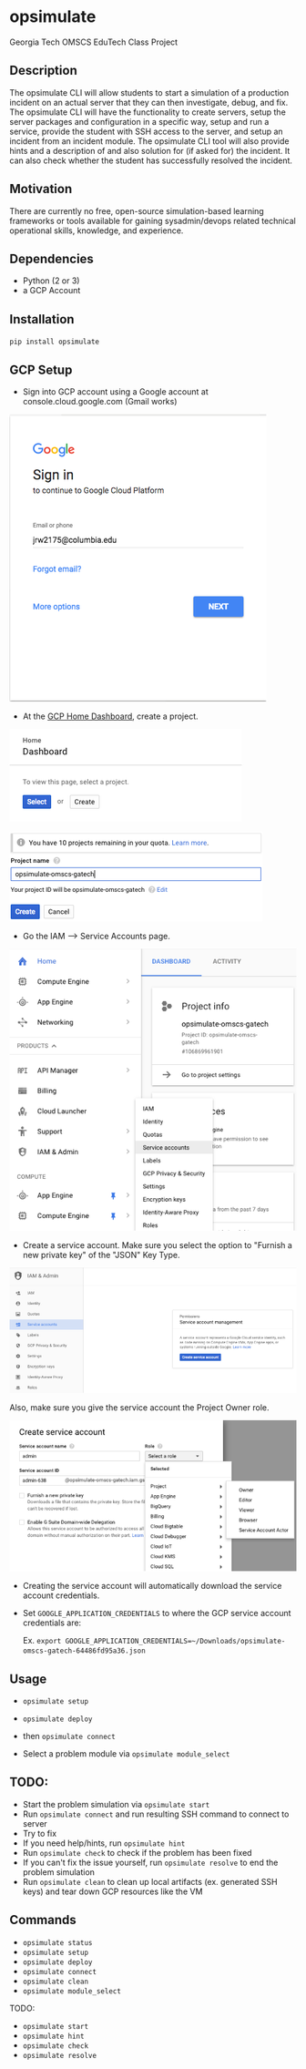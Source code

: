 # opsimulate
Georgia Tech OMSCS EduTech Class Project

## Description

The opsimulate CLI will allow students to start a simulation of a production incident on an actual server that they can then investigate, debug, and fix. The opsimulate CLI will have the functionality to create servers, setup the server packages and configuration in a specific way, setup and run a service, provide the student with SSH access to the server, and setup an incident from an incident module. The opsimulate CLI tool will also provide hints and a description of and also solution for (if asked for) the incident. It can also check whether the student has successfully resolved the incident.

## Motivation

There are currently no free, open-source simulation-based learning frameworks or tools available for gaining sysadmin/devops related technical operational skills, knowledge, and experience. 

## Dependencies

- Python (2 or 3)
- a GCP Account

## Installation

`pip install opsimulate`

## GCP Setup 

- Sign into GCP account using a Google account at console.cloud.google.com (Gmail works)

![GCP Sign In](/docs/screenshots/gcp-sign-in.png?raw=true "GCP Sign In")

- At the [GCP Home Dashboard](https://console.cloud.google.com/projectselector/home/dashboard), create a project.

![GCP Create Project](/docs/screenshots/create-project.png?raw=true "GCP Create Project")

![GCP Naming Project](/docs/screenshots/naming-project.png?raw=true "GCP Naming Project")

- Go the IAM --> Service Accounts page.

![GCP Service Accounts](/docs/screenshots/service-accounts-in-menu.png?raw=true "GCP Service Accounts")

- Create a service account. Make sure you select the option to "Furnish a new private key"
  of the "JSON" Key Type.

![GCP Create Service Account](/docs/screenshots/create-service-account.png?raw=true "GCP Create Service Account")

Also, make sure you give the service account the Project Owner role.

![GCP Project Owner Role](/docs/screenshots/service-account-role.png?raw=true "GCP Project Owner Role")

- Creating the service account will automatically download the service account credentials.

- Set `GOOGLE_APPLICATION_CREDENTIALS` to where the GCP service account credentials are:

  Ex. `export GOOGLE_APPLICATION_CREDENTIALS=~/Downloads/opsimulate-omscs-gatech-64486fd95a36.json`

## Usage

- `opsimulate setup`
- `opsimulate deploy`
- then `opsimulate connect`

- Select a problem module via `opsimulate module_select`

## TODO:

- Start the problem simulation via `opsimulate start`
- Run `opsimulate connect` and run resulting SSH command to connect to server
- Try to fix
- If you need help/hints, run `opsimulate hint`
- Run `opsimulate check` to check if the problem has been fixed
- If you can't fix the issue yourself, run `opsimulate resolve` to end the problem simulation
- Run `opsimulate clean` to clean up local artifacts (ex. generated SSH keys) and tear down GCP resources like the VM

## Commands

- `opsimulate status`
- `opsimulate setup`
- `opsimulate deploy`
- `opsimulate connect`
- `opsimulate clean`
- `opsimulate module_select`

TODO:

- `opsimulate start`
- `opsimulate hint`
- `opsimulate check`
- `opsimulate resolve`
